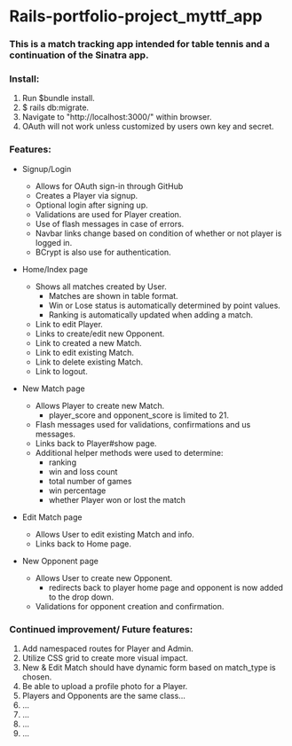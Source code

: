 # Rails-portfolio-project_myttf_app
 
### This is a match tracking app intended for table tennis and a continuation of the Sinatra app.

### Install:
1. Run $bundle install.
2. $ rails db:migrate.
3. Navigate to "http://localhost:3000/" within browser.
4. OAuth will not work unless customized by users own key and secret.

### Features:
- Signup/Login
    * Allows for OAuth sign-in through GitHub
    * Creates a Player via signup.
    * Optional login after signing up.
    * Validations are used for Player creation.
    * Use of flash messages in case of errors.
    * Navbar links change based on condition of whether or not player is logged in.
    * BCrypt is also use for authentication.

- Home/Index page
    * Shows all matches created by User.
        - Matches are shown in table format.
        - Win or Lose status is automatically determined by point values.
        - Ranking is automatically updated when adding a match.
    * Link to edit Player.
    * Links to create/edit new Opponent.
    * Link to created a new Match.
    * Link to edit existing Match.
    * Link to delete existing Match.
    * Link to logout.

- New Match page
    * Allows Player to create new Match.
        - player_score and opponent_score is limited to 21.
    * Flash messages used for validations, confirmations and us messages.
    * Links back to Player#show page.
    * Additional helper methods were used to determine:
        - ranking
        - win and loss count
        - total number of games
        - win percentage
        - whether Player won or lost the match

- Edit Match page
    * Allows User to edit existing Match and info.
    * Links back to Home page.

- New Opponent page
    * Allows User to create new Opponent.
        - redirects back to player home page and opponent is now added to the drop down.
    * Validations for opponent creation and confirmation.    
    

### Continued improvement/ Future features:
1. Add namespaced routes for Player and Admin.
2. Utilize CSS grid to create more visual impact.
3. New & Edit Match should have dynamic form based on match_type is chosen.
4. Be able to upload a profile photo for a Player.
5. Players and Opponents are the same class...
6. ...
7. ...
8. ...
9. ...
